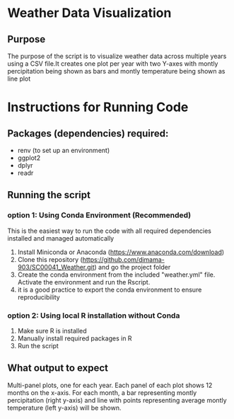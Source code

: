 # Weather Data Visualization

## Purpose
The purpose of the script is to visualize weather data across multiple years using a CSV file.It creates one plot per year with two Y-axes with montly percipitation being shown as bars and montly temperature being shown as line plot 

# Instructions for Running Code

## Packages (dependencies) required:
- renv (to set up an environment)
- ggplot2
- dplyr 
- readr

## Running the script

### option 1: Using Conda Environment (Recommended)
This is the easiest way to run the code with all required dependencies installed and managed automatically
1. Install Miniconda or Anaconda (https://www.anaconda.com/download)
2. Clone this repository (https://github.com/dimama-903/SC00041_Weather.git) and go the project folder
3. Create the conda environment from the included "weather.yml" file. Activate the environment and run the Rscript.
4. it is a good practice to export the conda environment to ensure reproducibility

### option 2: Using local R installation without Conda
1. Make sure R is installed
2. Manually install required packages in R
3. Run the script

## What output to expect
Multi-panel plots, one for each year. Each panel of each plot shows 12 months on the x-axis. For each month, a bar representing montly percipitation (right y-axis) and line with points representing average montly temperature (left y-axis) will be shown.
